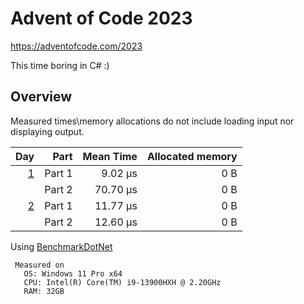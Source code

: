 # Advent of Code 2023

<https://adventofcode.com/2023>

This time boring in C# :)

## Overview

Measured times\memory allocations do not include loading input nor displaying output.

 |                                      Day | Part | Mean Time | Allocated memory |
 |-----------------------------------------:| ---: |----------:| ---: |
 | [1](https://adventofcode.com/2023/day/1) | Part 1 |   9.02 µs | 0 B |
 |                                          | Part 2 |  70.70 µs | 0 B |
 | [2](https://adventofcode.com/2023/day/2) | Part 1 |  11.77 µs | 0 B |
 |                                          | Part 2 |  12.60 µs | 0 B |

Using [BenchmarkDotNet](https://github.com/dotnet/BenchmarkDotNet)
```
 Measured on
   OS: Windows 11 Pro x64
   CPU: Intel(R) Core(TM) i9-13900HXH @ 2.20GHz
   RAM: 32GB
 ```
